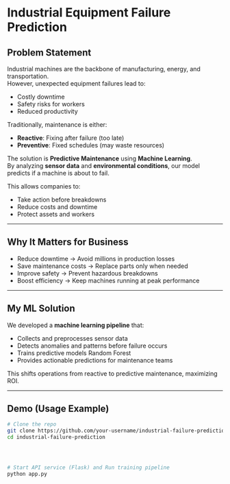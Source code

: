 # Industrial Equipment Failure Prediction  

## Problem Statement  
Industrial machines are the backbone of manufacturing, energy, and transportation.  
However, unexpected equipment failures lead to:  
- Costly downtime  
- Safety risks for workers  
- Reduced productivity  

Traditionally, maintenance is either:  
- **Reactive**: Fixing after failure (too late)  
- **Preventive**: Fixed schedules (may waste resources)  

The solution is **Predictive Maintenance** using **Machine Learning**.  
By analyzing **sensor data** and **environmental conditions**, our model predicts if a machine is about to fail.  

This allows companies to:  
- Take action before breakdowns  
- Reduce costs and downtime  
- Protect assets and workers  

---

## Why It Matters for Business  
- Reduce downtime → Avoid millions in production losses  
- Save maintenance costs → Replace parts only when needed  
- Improve safety → Prevent hazardous breakdowns  
- Boost efficiency → Keep machines running at peak performance  

---

## My ML Solution  
We developed a **machine learning pipeline** that:  
- Collects and preprocesses sensor data  
- Detects anomalies and patterns before failure occurs  
- Trains predictive models Random Forest
- Provides actionable predictions for maintenance teams  

This shifts operations from reactive to predictive maintenance, maximizing ROI.  

---

## Demo (Usage Example)  
```bash
# Clone the repo
git clone https://github.com/your-username/industrial-failure-prediction.git
cd industrial-failure-prediction




# Start API service (Flask) and Run training pipeline
python app.py
